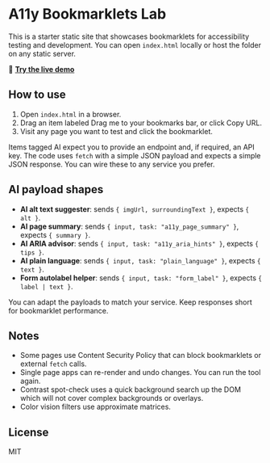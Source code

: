 # A11y Bookmarklets Lab

This is a starter static site that showcases bookmarklets for accessibility testing and development. You can open `index.html` locally or host the folder on any static server.

🔗 **[Try the live demo](https://anthonybyansi.github.io/A11y-Bookmarklets/)** 

## How to use

1. Open `index.html` in a browser.
2. Drag an item labeled Drag me to your bookmarks bar, or click Copy URL.
3. Visit any page you want to test and click the bookmarklet.

Items tagged AI expect you to provide an endpoint and, if required, an API key. The code uses `fetch` with a simple JSON payload and expects a simple JSON response. You can wire these to any service you prefer.

## AI payload shapes

- **AI alt text suggester**: sends `{ imgUrl, surroundingText }`, expects `{ alt }`.
- **AI page summary**: sends `{ input, task: "a11y_page_summary" }`, expects `{ summary }`.
- **AI ARIA advisor**: sends `{ input, task: "a11y_aria_hints" }`, expects `{ tips }`.
- **AI plain language**: sends `{ input, task: "plain_language" }`, expects `{ text }`.
- **Form autolabel helper**: sends `{ input, task: "form_label" }`, expects `{ label | text }`.

You can adapt the payloads to match your service. Keep responses short for bookmarklet performance.

## Notes

- Some pages use Content Security Policy that can block bookmarklets or external `fetch` calls.
- Single page apps can re-render and undo changes. You can run the tool again.
- Contrast spot-check uses a quick background search up the DOM which will not cover complex backgrounds or overlays.
- Color vision filters use approximate matrices.

## License

MIT
